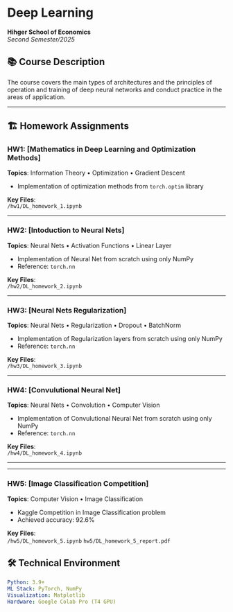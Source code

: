 # Deep Learning  
**Hihger School of Economics**  
*Second Semester/2025*  

## 📚 Course Description  
The course covers the main types of architectures and the principles of operation and training of deep neural networks and conduct practice in the areas of application.

---

## 🏗️ Homework Assignments  

### HW1: **[Mathematics in Deep Learning and Optimization Methods]**  
**Topics**: Information Theory • Optimization • Gradient Descent  
- Implementation of optimization methods from `torch.optim` library 

**Key Files**:  
`/hw1/DL_homework_1.ipynb`

---
### HW2: **[Intoduction to Neural Nets]**  
**Topics**: Neural Nets • Activation Functions • Linear Layer
- Implementation of Neural Net from scratch using only NumPy
- Reference: `torch.nn`

**Key Files**:  
`/hw2/DL_homework_2.ipynb`

---
### HW3: **[Neural Nets Regularization]**  
**Topics**: Neural Nets • Regularization • Dropout • BatchNorm
- Implementation of Regularization layers from scratch using only NumPy
- Reference: `torch.nn`

**Key Files**:  
`/hw3/DL_homework_3.ipynb`

---
### HW4: **[Convulutional Neural Net]**  
**Topics**: Neural Nets • Convolution • Computer Vision
- Implementation of Convulutional Neural Net from scratch using only NumPy
- Reference: `torch.nn`

**Key Files**:  
`/hw4/DL_homework_4.ipynb`

---
---
### HW5: **[Image Classification Competition]**  
**Topics**: Computer Vision • Image Classification
- Kaggle Competition in Image Classification problem
- Achieved accuracy: 92.6%

**Key Files**:  
`/hw5/DL_homework_5.ipynb` `hw5/DL_homework_5_report.pdf`

## 🛠️ Technical Environment  
```yaml
Python: 3.9+  
ML Stack: PyTorch, NumPy  
Visualization: Matplotlib
Hardware: Google Colab Pro (T4 GPU)
```